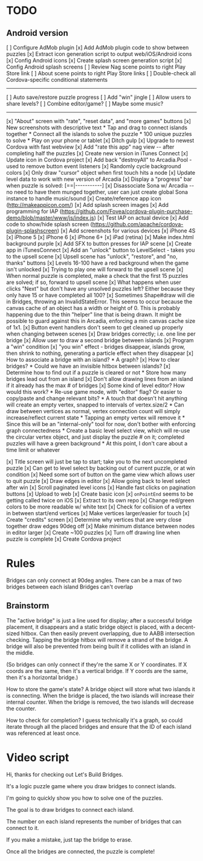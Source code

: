 # TODO

## Android version

[ ] Configure AdMob plugin
[x] Add AdMob plugin code to show between puzzles
[x] Extract icon generation script to output web/iOS/Android icons
[x] Config Android icons
[x] Create splash screen generation script
[x] Config Android splash screens
[ ] Review Nag scene points to right Play Store link
[ ] About scene points to right Play Store links
[ ] Double-check all Cordova-specific conditional statements

--------------------

[ ] Auto save/restore puzzle progress
[ ] Add "win" jingle
[ ] Allow users to share levels?
[ ] Combine editor/game?
[ ] Maybe some music?

---------------------

[x] "About" screen with "rate", "reset data", and "more games" buttons
[x] New screenshots with descriptive text
	* Tap and drag to connect islands together
	* Connect all the islands to solve the puzzle
	* 100 unique puzzles to solve
	* Play on your phone or tablet
[x] Ditch gulp
[x] Upgrade to newest Cordova with fast webview
[x] Add "rate this app" nag view -- after completing half the puzzles
[x] Create new version in iTunes Connect
[x] Update icon in Cordova project
[x] Add back "destroyAll" to Arcadia.Pool - used to remove button event listeners
[x] Randomly cycle background colors
[x] Only draw "cursor" object when first touch hits a node
[x] Update level data to work with new version of Arcadia
[x] Display a "progress" bar when puzzle is solved: [==|-----------]
[x] Disassociate Sona w/ Arcadia -- no need to have them munged together, user can just create global Sona instance to handle music/sound
[x] Create/reference app icon (http://makeappicon.com/)
[x] Add splash screen images
[x] Add programming for IAP (https://github.com/Fovea/cordova-plugin-purchase-demo/blob/master/www/js/index.js)
[x] Test IAP on actual device
[x] Add code to show/hide splash screen (https://github.com/apache/cordova-plugin-splashscreen)
[x] Add screenshots for various devices
  [x] iPhone 4S
  [x] iPhone 5
  [x] iPhone 6
  [x] iPhone 6+
  [x] iPad (retina)
[x] Make index.html background purple
[x] Add SFX to button presses for IAP scene
[x] Create app in iTunesConnect
[x] Add an "unlock" button to LevelSelect - takes you to the upsell scene
[x] Upsell scene has "unlock", "restore", and "no, thanks" buttons
[x] Levels 16-100 have a red background when the game isn't unlocked
[x] Trying to play one will forward to the upsell scene
[x] When normal puzzle is completed, make a check that the first 15 puzzles are
    solved; if so, forward to upsell scene
[x] What happens when user clicks "Next" but don't have any unsolved puzzles left?
    Either because they only have 15 or have completed all 100?
[x] Sometimes Shape#draw will die in Bridges, throwing an InvalidStateError.
This seems to occur because the canvas cache of an object has a
width or height of 0. This is probably happening due to the thin "helper"
line that is being drawn. It might be possible to guard against this in
Arcadia, enforcing a min canvas cache size of 1x1.
[x] Button event handlers don't seem to get cleaned up properly when changing
between scenes
[x] Draw bridges correctly; i.e. one line per bridge
[x] Allow user to draw a second bridge between islands
[x] Program a "win" condition
[x] "you win" effect - bridges disappear, islands grow, then shrink to nothing,
	generating a particle effect when they disappear
[x] How to associate a bridge with an island?
	* A graph?
[x] How to clear bridges?
	* Could we have an invisible hitbox between islands?
[x] Determine how to find out if a puzzle is cleared or not
	* Store how many bridges lead out from an island
[x] Don't allow drawing lines from an island if it already has the max # of bridges
[x] Some kind of level editor? How would this work?
	* Re-use game mode, with "editor" flag? Or easier to copy/paste and change
	  relevant bits?
	* A touch that doesn't hit anything will create an empty vertex, snapped
	  to intervals of vertex.size/2
	* Can draw between vertices as normal, vertex connection count will simply
	  increase/reflect current state
	* Tapping an empty vertex will remove it
	* Since this will be an "internal-only" tool for now, don't bother with
	  enforcing graph connectedness
	* Create a basic level select view, which will re-use the circular vertex
	  object, and just display the puzzle # on it; completed puzzles will have
	  a green background
	* At this point, I don't care about a time limit or whatever

[x] Title screen will just be tap to start; take you to the next uncompleted puzzle
[x] Can get to level select by backing out of current puzzle, or at win condition
[x] Need some sort of button on the game view which allows user to quit puzzle
[x] Draw edges in editor
[x] Allow going back to level select after win
[x] Scroll paginated level icons
[x] Handle fast clicks on pagination buttons
[x] Upload to web
[x] Create basic icon
[x] `onPointEnd` seems to be getting called twice on iOS
[x] Extract to its own repo
[x] Change red/green colors to be more readable w/ white text
[x] Check for collision of a vertex in between start/end vertices
[x] Make vertices larger/easier for touch
[x] Create "credits" screen
[x] Determine why vertices that are very close together draw edges 90deg off
[x] Make minimum distance between nodes in editor larger
[x] Create ~100 puzzles
[x] Turn off drawing line when puzzle is complete
[x] Create Cordova project

# Rules

Bridges can only connect at 90deg angles.
There can be a max of two bridges between each island
Bridges can't overlap

## Brainstorm

The "active bridge" is just a line used for display; after a successful bridge
placement, it disappears and a static bridge object is placed, with a decent-sized
hitbox. Can then easily prevent overlapping, due to AABB intersection checking.
Tapping the bridge hitbox will remove a strand of the bridge. A bridge will also
be prevented from being built if it collides with an island in the middle.

(So bridges can only connect if they're the same X or Y coordinates. If X coords
are the same, then it's a vertical bridge. If Y coords are the same, then it's
a horizontal bridge.)

How to store the game's state? A bridge object will store what two islands it
is connecting. When the bridge is placed, the two islands will increase their
internal counter. When the bridge is removed, the two islands will decrease the
counter.

How to check for completion? I guess technically it's a graph, so could iterate
through all the placed bridges and ensure that the ID of each island was
referenced at least once.

# Video script

Hi, thanks for checking out Let's Build Bridges.

It's a logic puzzle game where you draw bridges to connect islands.

I'm going to quickly show you how to solve one of the puzzles.

The goal is to draw bridges to connect each island.

The number on each island represents the number of bridges that
can connect to it.

If you make a mistake, just tap the bridge to erase.

Once all the bridges are connected, the puzzle is complete!




